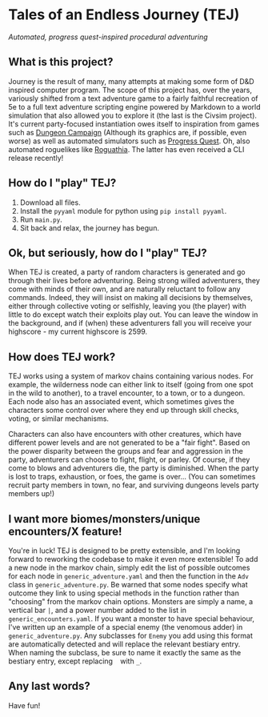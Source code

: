 # Tales of an Endless Journey (TEJ)
_Automated, progress quest-inspired procedural adventuring_

## What is this project?
Journey is the result of many, many attempts at making some form of D&D inspired computer program. The scope of this project has, over the years, variously shifted from a text adventure game to a fairly faithful recreation of 5e to a full text adventure scripting engine powered by Markdown to a world simulation that also allowed you to explore it (the last is the Civsim project). It's current party-focused instantiation  owes itself to inspiration from games such as [Dungeon Campaign](https://www.mobygames.com/game/dungeon-campaign) (Although its graphics are, if possible, even worse) as well as automated simulators such as [Progress Quest](http://progressquest.com/). Oh, also automated roguelikes like [Roguathia](https://seiyria.com/Roguathia/). The latter has even received a CLI release recently!

## How do I "play" TEJ?
1. Download all files.
2. Install the `pyyaml` module for python using `pip install pyyaml`.
3. Run `main.py`.
4. Sit back and relax, the journey has begun.

## Ok, but seriously, how do I "play" TEJ?
When TEJ is created, a party of random characters is generated and go through their lives before adventuring. Being strong willed adventurers, they come with minds of their own, and are naturally reluctant to follow any commands. Indeed, they will insist on making all decisions by themselves, either through collective voting or selfishly, leaving you (the player) with little to do except watch their exploits play out. You can leave the window in the background, and if (when) these adventurers fall you will receive your highscore - my current highscore is 2599.

## How does TEJ work?
TEJ works using a system of markov chains containing various nodes. For example, the wilderness node can either link to itself (going from one spot in the wild to another), to a travel encounter, to a town, or to a dungeon. Each node also has an associated event, which sometimes gives the characters some control over where they end up through skill checks, voting, or similar mechanisms.

Characters can also have encounters with other creatures, which have different power levels and are not generated to be a "fair fight". Based on the power disparity between the groups and fear and aggression in the party, adventurers can choose to fight, flight, or parley. Of course, if they come to blows and adventurers die, the party is diminished. When the party is lost to traps, exhaustion, or foes, the game is over... (You can sometimes recruit party members in town, no fear, and surviving dungeons levels party members up!)

## I want more biomes/monsters/unique encounters/X feature!
You're in luck! TEJ is designed to be pretty extensible, and I'm looking forward to reworking the codebase to make it even more extensible! To add a new node in the markov chain, simply edit the list of possible outcomes for each node in `generic_adventure.yaml` and then the function in the `Adv` class in `generic_adventure.py`. Be warned that some nodes specify what outcome they link to using special methods in the function rather than "choosing" from the markov chain options. Monsters are simply a name, a vertical bar `|`, and a power number added to the list in `generic_encounters.yaml`. If you want a monster to have special behaviour, I've written up an example of a special enemy (the venomous adder) in `generic_adventure.py`. Any subclasses for `Enemy` you add using this format are automatically detected and will replace the relevant bestiary entry. When naming the subclass, be sure to name it exactly the same as the bestiary entry, except replacing ` ` with `_`.

## Any last words?
Have fun!
